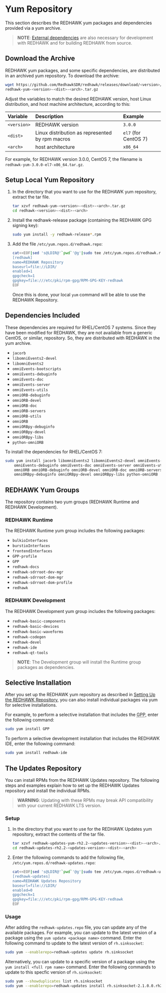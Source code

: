 # Yum Repository

This section describes the REDHAWK yum packages and dependencies provided via a yum archive.

> **NOTE**:  [External dependencies](dependencies.html) are also necessary for development with REDHAWK and for building REDHAWK from source.  

## Download the Archive

REDHAWK yum packages, and some specific dependencies, are distributed in an archived yum repository.  To download the archive:
```bash
wget https://github.com/RedhawkSDR/redhawk/releases/download/<version>/\
redhawk-yum-<version>-<dist>-<arch>.tar.gz
```
Adjust the variables to match the desired REDHAWK version, host Linux distribution, and host machine architecture, according to this:

| **Variable** | **Description**                                 | **Example**          |
| :----------- | :---------------------------------------------- | :------------------- |
| `<version>`  | REDHAWK version                                 | `3.0.0`              |
| `<dist>`     | Linux distribution as represented by rpm macros | `el7` (for CentOS 7) |
| `<arch>`     | host architecture                               | `x86_64`            |

For example, for REDHAWK version 3.0.0, CentOS 7, the filename is `redhawk-yum-3.0.0-el7-x86_64.tar.gz`.

## Setup Local Yum Repository

1. In the directory that you want to use for the REDHAWK yum repository, extract the tar file.

    ```bash
    tar xzvf redhawk-yum-<version>-<dist>-<arch>.tar.gz
    cd redhawk-<version>-<dist>-<arch>
    ```

1. Install the redhawk-release package (containing the REDHAWK GPG signing key):

    ```bash
    sudo yum install -y redhawk-release*.rpm
    ```

1. Add the file `/etc/yum.repos.d/redhawk.repo`:

    ```bash
    cat<<EOF|sed 's@LDIR@'`pwd`'@g'|sudo tee /etc/yum.repos.d/redhawk.repo
    [redhawk]
    name=REDHAWK Repository
    baseurl=file://LDIR/
    enabled=1
    gpgcheck=1
    gpgkey=file:///etc/pki/rpm-gpg/RPM-GPG-KEY-redhawk
    EOF
    ```

    Once this is done, your local `yum` command will be able to use the REDHAWK Repository.

## Dependencies Included

These dependencies are required for RHEL/CentOS 7 systems.  Since they have been modified for REDHAWK, they are not available from a generic CentOS, or similar, repository.  So, they are distributed with REDHAWK in the yum archive.

  - `jacorb`
  - `libomniEvents2-devel`
  - `libomniEvents2`
  - `omniEvents-bootscripts`
  - `omniEvents-debuginfo`
  - `omniEvents-doc`
  - `omniEvents-server`
  - `omniEvents-utils`
  - `omniORB-debuginfo`
  - `omniORB-devel`
  - `omniORB-doc`
  - `omniORB-servers`
  - `omniORB-utils`
  - `omniORB`
  - `omniORBpy-debuginfo`
  - `omniORBpy-devel`
  - `omniORBpy-libs`
  - `python-omniORB`

To install the dependencies for RHEL/CentOS 7:

```bash
sudo yum install jacorb libomniEvents2 libomniEvents2-devel omniEvents-bootscripts \
    omniEvents-debuginfo omniEvents-doc omniEvents-server omniEvents-utils \
    omniORB omniORB-debuginfo omniORB-devel omniORB-doc omniORB-servers omniORB-utils \
    omniORBpy-debuginfo omniORBpy-devel omniORBpy-libs python-omniORB
```

## REDHAWK Yum Groups

The repository contains two yum groups (REDHAWK Runtime and REDHAWK Development).

### REDHAWK Runtime

The REDHAWK Runtime yum group includes the following packages:

  - `bulkioInterfaces`
  - `burstioInterfaces`
  - `frontendInterfaces`
  - `GPP-profile`
  - `GPP`
  - `redhawk-docs`
  - `redhawk-sdrroot-dev-mgr`
  - `redhawk-sdrroot-dom-mgr`
  - `redhawk-sdrroot-dom-profile`
  - `redhawk`

### REDHAWK Development

The REDHAWK Development yum group includes the following packages:

  - `redhawk-basic-components`
  - `redhawk-basic-devices`
  - `redhawk-basic-waveforms`
  - `redhawk-codegen`
  - `redhawk-devel`
  - `redhawk-ide`
  - `redhawk-qt-tools`

> **NOTE**:  The Development group will install the Runtime group packages as dependencies.  

## Selective Installation

After you set up the REDHAWK yum repository as described in [Setting Up the REDHAWK Repository](/manual/installation/#setting-up-the-redhawk-repository), you can also install individual packages via yum for selective installations.

For example, to perform a selective installation that includes the <abbr title="See Glossary.">GPP</abbr>, enter the following command:

```bash
sudo yum install GPP
```

To perform a selective development installation that includes the REDHAWK IDE, enter the following command:

```bash
sudo yum install redhawk-ide
```

## The Updates Repository

You can install RPMs from the REDHAWK Updates repository. The following steps and examples explain how to set up the REDHAWK Updates repository and install the individual RPMs.

> **WARNING**:  Updating with these RPMs may break API compatibility with your current REDHAWK LTS version.  

### Setup

1. In the directory that you want to use for the REDHAWK Updates yum repository, extract the contents of the tar file.

    ```bash
    tar xzvf redhawk-updates-yum-rh2.2-<updates-version>-<dist>-<arch>.tar.gz
    cd redhawk-updates-rh2.2-<updates-version>-<dist>-<arch>
    ```

1. Enter the following commands to add the following file, `/etc/yum.repos.d/redhawk-updates.repo`:

    ```bash
    cat<<EOF|sed 's@LDIR@'`pwd`'@g'|sudo tee /etc/yum.repos.d/redhawk-updates.repo
    [redhawk-updates]
    name=REDHAWK Updates Repository
    baseurl=file://LDIR/
    enabled=0
    gpgcheck=1
    gpgkey=file:///etc/pki/rpm-gpg/RPM-GPG-KEY-redhawk
    EOF
    ```

### Usage

After adding the `redhawk-updates.repo` file, you can update any of the available packages. For example, you can update to the latest version of a package using the `yum update <package name>` command. Enter the following command to update to the latest version of `rh.sinksocket`:

```bash
sudo yum --enablerepo=redhawk-updates update rh.sinksocket
```

Alternatively, you can update to a specific version of a package using the `yum install <full rpm name>` command. Enter the following commands to update to this specfic version of `rh.sinksocket`:

```bash
sudo yum --showduplicates list rh.sinksocket
sudo yum --enablerepo=redhawk-updates install rh.sinksocket-2.1.0.0.rh2.2.el7.x86_64
```
